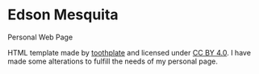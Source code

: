 # Edson Mesquita
Personal Web Page

HTML template made by [toothplate](https://www.tooplate.com) and licensed under [CC BY 4.0](https://creativecommons.org/licenses/by/4.0/legalcode). I have made some alterations to fulfill the needs of my personal page.